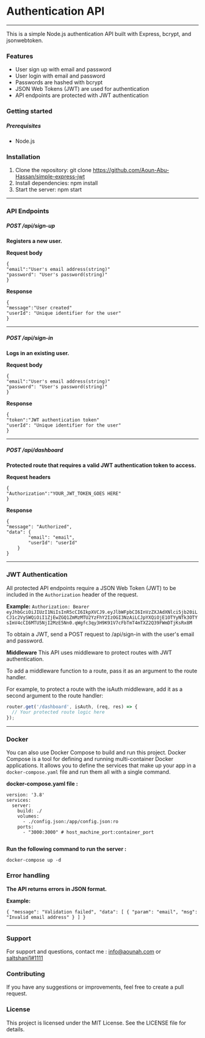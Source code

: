 # Authentication API


------------



This is a simple Node.js authentication API built with Express, bcrypt, and jsonwebtoken.


### Features
- User sign up with email and password
- User login with email and password
- Passwords are hashed with bcrypt
- JSON Web Tokens (JWT) are used for authentication
- API endpoints are protected with JWT authentication






### Getting started
##### Prerequisites
- Node.js




### Installation
1. Clone the repository: git clone https://github.com/Aoun-Abu-Hassan/simple-express-jwt
2. Install dependencies: npm install
3. Start the server: npm start


------------



### API Endpoints

##### POST /api/sign-up
**Registers a new user.**

**Request body**
```
{
"email":"User's email address(string)"
"password": "User's password(string)"
}
```

**Response**
```
{
"message":"User created"
"userId": "Unique identifier for the user"
}
```

------------


##### POST /api/sign-in
**Logs in an existing user.**

**Request body**
```
{
"email":"User's email address(string)"
"password": "User's password(string)"
}
```

**Response**
```
{
"token":"JWT authentication token"
"userId": "Unique identifier for the user"
}
```

------------


##### POST /api/dashboard
**Protected route that requires a valid JWT authentication token to access.**

**Request headers**
```
{
"Authorization":"YOUR_JWT_TOKEN_GOES HERE"
}
```

**Response**
```
{
"message": "Authorized",
"data": {
        "email": "email",
        "userId": "userId"
    }
}
```

------------


### JWT Authentication
All protected API endpoints require a JSON Web Token (JWT) to be included in the `Authorization` header of the request.

**Example:**
`Authorization: Bearer eyJhbGciOiJIUzI1NiIsInR5cCI6IkpXVCJ9.eyJlbWFpbCI6InVzZXJAdXNlci5jb20iLCJ1c2VySWQiOiI1ZjEwZGQ1ZmMzMTU2YzFhY2IzOGI3NzAiLCJpYXQiOjE1OTYyNTk3OTYsImV4cCI6MTU5NjI2MzE5Nn0.qWgfc3qy3H9K91V7cFbTmT4mTXZ2Q39FWmDTjKsRx8M`

To obtain a JWT, send a POST request to /api/sign-in with the user's email and password.

**Middleware**
This API uses middleware to protect routes with JWT authentication.

To add a middleware function to a route, pass it as an argument to the route handler.

For example, to protect a route with the isAuth middleware, add it as a second argument to the route handler:

```js
router.get('/dashboard', isAuth, (req, res) => {
  // Your protected route logic here
});
```


------------

### Docker
You can also use Docker Compose to build and run this project. Docker Compose is a tool for defining and running multi-container Docker applications. It allows you to define the services that make up your app in a `docker-compose.yaml` file and run them all with a single command.

**docker-compose.yaml file :**
```
version: '3.8'
services:
  server:
    build: ./
    volumes:
      - ./config.json:/app/config.json:ro
    ports:
      - "3000:3000" # host_machine_port:container_port
  
```

**Run the following command to run the server :**
```
docker-compose up -d
```

### Error handling
**The API returns errors in JSON format.**

**Example:**

`
{
  "message": "Validation failed",
  "data": [
    {
      "param": "email",
      "msg": "Invalid email address"
    }
  ]
}
`


------------



### Support
For support and questions, contact me : info@aounah.com or [saltshani1#1111](https://discord.com/users/473400524633276426)

### Contributing
If you have any suggestions or improvements, feel free to create a pull request.

### License
This project is licensed under the MIT License. See the LICENSE file for details.
